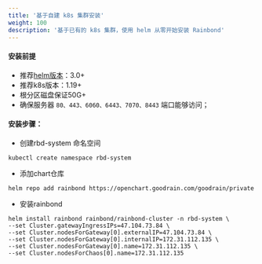 ```yaml
---
title: '基于自建 k8s 集群安装'
weight: 100
description: '基于已有的 k8s 集群，使用 helm 从零开始安装 Rainbond'
---
```


#### 安装前提

- 推荐[helm版本](https://helm.sh/docs/intro/install/)：3.0+
- 推荐k8s版本：1.19+
- 根分区磁盘保证50G+
- 确保服务器 `80、443、6060、6443、7070、8443` 端口能够访问；

#### 安装步骤：

- 创建rbd-system 命名空间

```
kubectl create namespace rbd-system
```

- 添加chart仓库

```
helm repo add rainbond https://openchart.goodrain.com/goodrain/private
```

- 安装rainbond

```
helm install rainbond rainbond/rainbond-cluster -n rbd-system \
--set Cluster.gatewayIngressIPs=47.104.73.84 \
--set Cluster.nodesForGateway[0].externalIP=47.104.73.84 \
--set Cluster.nodesForGateway[0].internalIP=172.31.112.135 \
--set Cluster.nodesForGateway[0].name=172.31.112.135 \
--set Cluster.nodesForChaos[0].name=172.31.112.135

```

